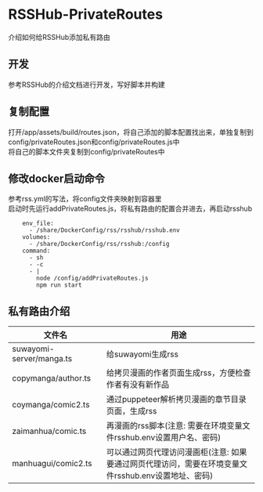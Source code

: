 # RSSHub-PrivateRoutes
介绍如何给RSSHub添加私有路由

## 开发
参考RSSHub的介绍文档进行开发，写好脚本并构建

## 复制配置
打开/app/assets/build/routes.json，将自己添加的脚本配置找出来，单独复制到config/privateRoutes.json和config/privateRoutes.js中  
将自己的脚本文件夹复制到config/privateRoutes中

## 修改docker启动命令
参考rss.yml的写法，将config文件夹映射到容器里  
启动时先运行addPrivateRoutes.js，将私有路由的配置合并进去，再启动rsshub

```
    env_file:
      - /share/DockerConfig/rss/rsshub/rsshub.env
    volumes:
      - /share/DockerConfig/rss/rsshub:/config  
    command:
      - sh
      - -c
      - |
        node /config/addPrivateRoutes.js
        npm run start
```

## 私有路由介绍

文件名|用途
-|-
suwayomi-server/manga.ts     |  给suwayomi生成rss
copymanga/author.ts          |  给拷贝漫画的作者页面生成rss，方便检查作者有没有新作品
coymanga/comic2.ts           |  通过puppeteer解析拷贝漫画的章节目录页面，生成rss
zaimanhua/comic.ts           |  再漫画的rss脚本(注意: 需要在环境变量文件rsshub.env设置用户名、密码)
manhuagui/comic2.ts          |  可以通过网页代理访问漫画柜(注意: 如果要通过网页代理访问，需要在环境变量文件rsshub.env设置地址、密码)
